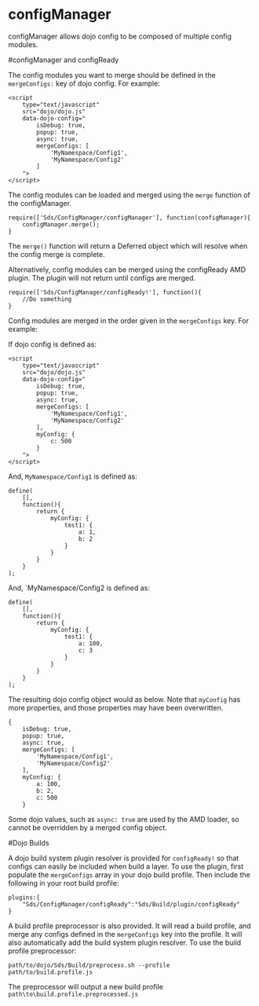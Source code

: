 configManager
=============

configManager allows dojo config to be composed of multiple config modules.

#configManager and configReady

The config modules you want to merge should be defined in the `mergeConfigs:` key
of dojo config. For example:

    <script
        type="text/javascript"
        src="dojo/dojo.js"
        data-dojo-config="
            isDebug: true,
            popup: true,
            async: true,
            mergeConfigs: [
                'MyNamespace/Config1',
                'MyNamespace/Config2'
            ]
        ">
    </script>

The config modules can be loaded and merged using the `merge` function of the
configManager.

    require(['Sds/ConfigManager/configManager'], function(configManager){
        configManager.merge();
    }

The `merge()` function will return a Deferred object which will resolve when the
config merge is complete.

Alternatively, config modules can be merged using the configReady AMD plugin. The plugin
will not return until configs are merged.

    require(['Sds/ConfigManager/configReady!'], function(){
        //Do something
    }

Config modules are merged in the order given in the `mergeConfigs` key. For example:

If dojo config is defined as:

    <script
        type="text/javascript"
        src="dojo/dojo.js"
        data-dojo-config="
            isDebug: true,
            popup: true,
            async: true,
            mergeConfigs: [
                'MyNamespace/Config1',
                'MyNamespace/Config2'
            ],
            myConfig: {
                c: 500
            }
        ">
    </script>

And, `MyNamespace/Config1` is defined as:

    define(
        [],
        function(){
            return {
                myConfig: {
                    test1: {
                        a: 1,
                        b: 2
                    }
                }
            }
        }
    );

And, `MyNamespace/Config2 is defined as:

    define(
        [],
        function(){
            return {
                myConfig: {
                    test1: {
                        a: 100,
                        c: 3
                    }
                }
            }
        }
    );

The resulting dojo config object would as below. Note that `myConfig` has more
properties, and those properties may have been overwritten.

    {
        isDebug: true,
        popup: true,
        async: true,
        mergeConfigs: [
            'MyNamespace/Config1',
            'MyNamespace/Config2'
        ],
        myConfig: {
            a: 100,
            b: 2,
            c: 500
        }

Some dojo values, such as `async: true` are used by the AMD loader, so cannot be
overridden by a merged config object.

#Dojo Builds

A dojo build system plugin resolver is provided for `configReady!` so that configs can easily be
included when build a layer. To use the plugin, first populate the `mergeConfigs`
array in your dojo build profile. Then include the following in your root
build profile:

    plugins:{
        "Sds/ConfigManager/configReady":"Sds/Build/plugin/configReady"
    }

A build profile preprocessor is also provided. It will read a build profile, and
merge any configs defined in the `mergeConfigs` key into the profile. It will also
automatically add the build system plugin resolver. To use the build profile
preprocessor:

    path/to/dojo/Sds/Build/preprocess.sh --profile path/to/build.profile.js

The preprocessor will output a new build profile `path\to\build.profile.preprocessed.js`
